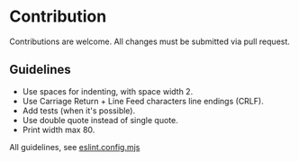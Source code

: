 # Contribution

Contributions are welcome. All changes must be submitted via pull request.

## Guidelines

- Use spaces for indenting, with space width 2.
- Use Carriage Return + Line Feed characters line endings (CRLF).
- Add tests (when it's possible).
- Use double quote instead of single quote.
- Print width max 80.

All guidelines, see [eslint.config.mjs](https://github.com/nsmle/cmc-api/blob/main/eslint.config.mjs)
